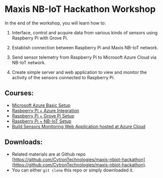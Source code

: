 # Maxis NB-IoT Hackathon Workshop

In the end of the workshop, you will learn how to:

1. Interface, control and acquire data from various kinds of sensors using Raspberry Pi with Grove Pi.

2. Establish connection between Raspberry Pi and Maxis NB-IoT network.

3. Send sensor telemetry from Raspberry Pi to Microsoft Azure Cloud via NB-IoT network.

4. Create simple server and web application to view and monitor the activity of the sensors connected to Raspberry Pi.

## Courses:
- [Microsoft Azure Basic Setup](./azure/index.md)
- [Rasbperry Pi + Azure Integration](./raspberrypi/send_telemetry_to_azure.md)
- [Raspberry Pi + Grove Pi Setup](./raspberrypi/grovepi.md)
- [Raspberry Pi + NB-IoT Setup](./raspberrypi/nbiot.md)
- [Build Sensors Monitoring Web Application hosted at Azure Cloud](./web/node-red.md)

## Downloads:
- Related materials are at Github repo [https://github.com/CytronTechnologies/maxis-nbiot-hackathon](https://github.com/CytronTechnologies/maxis-nbiot-hackathon).
- You can either `git clone` this repo or simply downloaded it.



